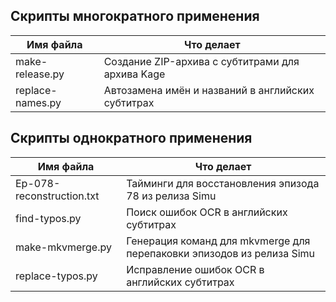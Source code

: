 ## Скрипты многократного применения

| Имя файла                  | Что делает                                                         |
|----------------------------|--------------------------------------------------------------------|
| make-release.py            | Создание ZIP-архива с субтитрами для архива Kage                   |
| replace-names.py           | Автозамена имён и названий в английских субтитрах                  |

## Скрипты однократного применения

| Имя файла                  | Что делает                                                         |
|----------------------------|--------------------------------------------------------------------|
| Ep-078-reconstruction.txt  | Тайминги для восстановления эпизода 78 из релиза Simu              |
| find-typos.py              | Поиск ошибок OCR в английских субтитрах                            |
| make-mkvmerge.py           | Генерация команд для mkvmerge для перепаковки эпизодов из релиза Simu |
| replace-typos.py           | Исправление ошибок OCR в английских субтитрах                      |
